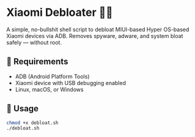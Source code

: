 # Xiaomi Debloater 🚫📱

A simple, no-bullshit shell script to debloat MIUI-based Hyper OS-based Xiaomi devices via ADB. Removes spyware, adware, and system bloat safely — without root.

## 🔧 Requirements

- ADB (Android Platform Tools)
- Xiaomi device with USB debugging enabled
- Linux, macOS, or Windows

## 🚀 Usage

```bash
chmod +x debloat.sh
./debloat.sh
